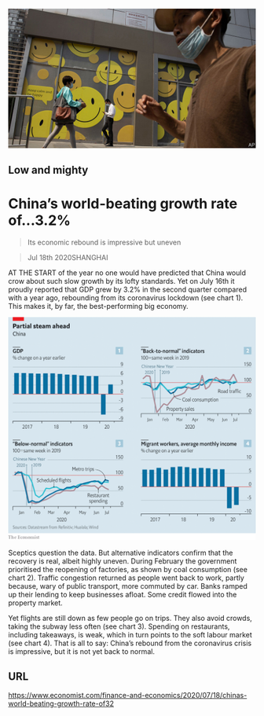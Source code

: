 ![](./images/20200718_FNP502.jpg)

## Low and mighty

# China’s world-beating growth rate of...3.2%

> Its economic rebound is impressive but uneven

> Jul 18th 2020SHANGHAI

AT THE START of the year no one would have predicted that China would crow about such slow growth by its lofty standards. Yet on July 16th it proudly reported that GDP grew by 3.2% in the second quarter compared with a year ago, rebounding from its coronavirus lockdown (see chart 1). This makes it, by far, the best-performing big economy.



![](./images/20200718_FNC473.png)

Sceptics question the data. But alternative indicators confirm that the recovery is real, albeit highly uneven. During February the government prioritised the reopening of factories, as shown by coal consumption (see chart 2). Traffic congestion returned as people went back to work, partly because, wary of public transport, more commuted by car. Banks ramped up their lending to keep businesses afloat. Some credit flowed into the property market.

Yet flights are still down as few people go on trips. They also avoid crowds, taking the subway less often (see chart 3). Spending on restaurants, including takeaways, is weak, which in turn points to the soft labour market (see chart 4). That is all to say: China’s rebound from the coronavirus crisis is impressive, but it is not yet back to normal.

## URL

https://www.economist.com/finance-and-economics/2020/07/18/chinas-world-beating-growth-rate-of32
